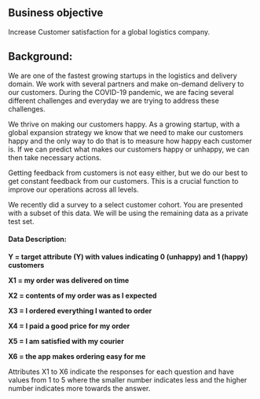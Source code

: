  ## Business objective 
 
 Increase Customer satisfaction for a global logistics company. 
 
## Background:

We are one of the fastest growing startups in the logistics and delivery domain. We work with several partners and make on-demand delivery to our customers. During the COVID-19 pandemic, we are facing several different challenges and everyday we are trying to address these challenges.

We thrive on making our customers happy. As a growing startup, with a global expansion strategy we know that we need to make our customers happy and the only way to do that is to measure how happy each customer is. If we can predict what makes our customers happy or unhappy, we can then take necessary actions.

Getting feedback from customers is not easy either, but we do our best to get constant feedback from our customers. This is a crucial function to improve our operations across all levels.

We recently did a survey to a select customer cohort. You are presented with a subset of this data. We will be using the remaining data as a private test set.

#### Data Description:

**Y = target attribute (Y) with values indicating 0 (unhappy) and 1 (happy) customers**

**X1 = my order was delivered on time**

**X2 = contents of my order was as I expected**

**X3 = I ordered everything I wanted to order**

**X4 = I paid a good price for my order**

**X5 = I am satisfied with my courier**

**X6 = the app makes ordering easy for me**

Attributes X1 to X6 indicate the responses for each question and have values from 1 to 5 where the smaller number indicates less and the higher number indicates more towards the answer.
